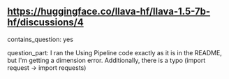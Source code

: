 ## https://huggingface.co/llava-hf/llava-1.5-7b-hf/discussions/4

contains_question: yes

question_part: I ran the Using Pipeline code exactly as it is in the README, but I'm getting a dimension error. 
Additionally, there is a typo (import request -> import requests)